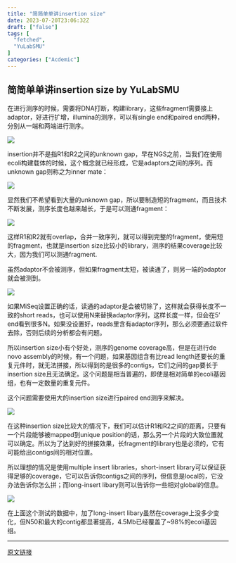 ```yaml
---
title: "简简单单讲insertion size"
date: 2023-07-20T23:06:32Z
draft: ["false"]
tags: [
  "fetched",
  "YuLabSMU"
]
categories: ["Acdemic"]
---
```

简简单单讲insertion size by YuLabSMU
------
<div><p>在进行测序的时候，需要将DNA打断，构建library，这些fragment需要接上adaptor，好进行扩增，illumina的测序，可以有single end和paired end两种，分别从一端和两端进行测序。</p><p><img data-ratio="0.19747235387045814" data-s="300,640" data-src="https://mmbiz.qpic.cn/mmbiz_png/MPBFtnFrw4nG914cNSlxOKy0otl1xsUjOvpemplJg7OtibALHdVrHElwMGXaCWBe3NSiaJQBRRa03uK6qhic8DhicQ/640?wx_fmt=png" data-type="png" data-w="633" src="https://mmbiz.qpic.cn/mmbiz_png/MPBFtnFrw4nG914cNSlxOKy0otl1xsUjOvpemplJg7OtibALHdVrHElwMGXaCWBe3NSiaJQBRRa03uK6qhic8DhicQ/640?wx_fmt=png"></p><p>insertion并不是指R1和R2之间的unknown gap，早在NGS之前，当我们在使用ecoli构建载体的时候，这个概念就已经形成，它是adaptors之间的序列。而unknown gap则称之为inner mate：</p><p><img data-ratio="0.178060413354531" data-s="300,640" data-src="https://mmbiz.qpic.cn/mmbiz_png/MPBFtnFrw4nG914cNSlxOKy0otl1xsUje2uYXRm9cNZHicfq1O70GpSzDxnLYiaolCsaYB96TX4rxJX1O7NnCAAA/640?wx_fmt=png" data-type="png" data-w="629" src="https://mmbiz.qpic.cn/mmbiz_png/MPBFtnFrw4nG914cNSlxOKy0otl1xsUje2uYXRm9cNZHicfq1O70GpSzDxnLYiaolCsaYB96TX4rxJX1O7NnCAAA/640?wx_fmt=png"></p><p>显然我们不希望看到大量的unknown gap，所以要制造短的fragment，而且技术不断发展，测序长度也越来越长，于是可以测通fragment：</p><p><img data-ratio="0.23333333333333334" data-s="300,640" data-src="https://mmbiz.qpic.cn/mmbiz_png/MPBFtnFrw4nG914cNSlxOKy0otl1xsUjPsNGBQBZwGqBhld9JgS8sYOMrfLcCtRvbDdpD3564iamfGzianR33UZg/640?wx_fmt=png" data-type="png" data-w="600" src="https://mmbiz.qpic.cn/mmbiz_png/MPBFtnFrw4nG914cNSlxOKy0otl1xsUjPsNGBQBZwGqBhld9JgS8sYOMrfLcCtRvbDdpD3564iamfGzianR33UZg/640?wx_fmt=png"></p><p>这样R1和R2就有overlap，合并一致序列，就可以得到完整的fragment，使用短的fragment，也就是insertion size比较小的library，测序的结果coverage比较大，因为我们可以测通fragment.</p><p>虽然adaptor不会被测序，但如果fragment太短，被读通了，则另一端的adaptor就会被测到。</p><p><img data-ratio="0.2469879518072289" data-s="300,640" data-src="https://mmbiz.qpic.cn/mmbiz_png/MPBFtnFrw4nG914cNSlxOKy0otl1xsUjebt2djDyCiaLwO7TibT3gUppQYiadPu0cJQW4L8ToCI6sGpmZQqjpVfbw/640?wx_fmt=png" data-type="png" data-w="498" src="https://mmbiz.qpic.cn/mmbiz_png/MPBFtnFrw4nG914cNSlxOKy0otl1xsUjebt2djDyCiaLwO7TibT3gUppQYiadPu0cJQW4L8ToCI6sGpmZQqjpVfbw/640?wx_fmt=png"></p><p>如果MiSeq设置正确的话，读通的adaptor是会被切除了，这样就会获得长度不一致的short reads，也可以使用N来替换adaptor序列，这样长度一样，但会在5’ end看到很多N。如果没设置好，reads里含有adaptor序列，那么必须要通过软件去除，否则后续的分析都会有问题。</p><p>所以insertion size小有个好处，测序的genome coverage高，但是在进行de novo assembly的时候，有一个问题，如果基因组含有比read length还要长的重复元件时，就无法拼接，所以得到的是很多的contigs，它们之间的gap要长于insertion size且无法确定。这个问题是相当普遍的，即使是相对简单的ecoli基因组，也有一定数量的重复元件。</p><p>这个问题需要使用大的insertion size进行paired end测序来解决。</p><p><img data-ratio="0.1320754716981132" data-s="300,640" data-src="https://mmbiz.qpic.cn/mmbiz_png/MPBFtnFrw4nG914cNSlxOKy0otl1xsUjHEw3AiakhKxw6CsMzibWE7n2MWITN3WogSmm36Wkdn8KHdEEYMw7214w/640?wx_fmt=png" data-type="png" data-w="636" src="https://mmbiz.qpic.cn/mmbiz_png/MPBFtnFrw4nG914cNSlxOKy0otl1xsUjHEw3AiakhKxw6CsMzibWE7n2MWITN3WogSmm36Wkdn8KHdEEYMw7214w/640?wx_fmt=png"></p><p>在这种insertion size比较大的情况下，我们可以估计R1和R2之间的距离，只要有一个片段能够被mapped到unique position的话，那么另一个片段的大致位置就可以确定。所以为了达到好的拼接效果，长fragment的library也是必须的，它有可能给出contigs间的相对位置。</p><p>所以理想的情况是使用multiple insert libraries，short-insert library可以保证获得足够的coverage，它可以告诉你contigs之间的序列，但信息是local的，它没办法告诉你怎么拼；而long-insert libary则可以告诉你一些相对global的信息。</p><p><img data-ratio="0.5337078651685393" data-s="300,640" data-src="https://mmbiz.qpic.cn/mmbiz_png/MPBFtnFrw4nG914cNSlxOKy0otl1xsUjAyxthicgAYiaNNzEjfaLvlZZVmeqKBsaOezkyOZpwW12VNeAB69zHDrw/640?wx_fmt=png" data-type="png" data-w="712" src="https://mmbiz.qpic.cn/mmbiz_png/MPBFtnFrw4nG914cNSlxOKy0otl1xsUjAyxthicgAYiaNNzEjfaLvlZZVmeqKBsaOezkyOZpwW12VNeAB69zHDrw/640?wx_fmt=png"></p><p>在上面这个测试的数据中，加了long-insert libary虽然在coverage上没多少变化，但N50和最大的contig都显著提高，4.5Mb已经覆盖了~98%的ecoli基因组。</p><p><mp-style-type data-value="10000"></mp-style-type></p></div>  
<hr>
<a href="https://mp.weixin.qq.com/s/N8H2QRpcgMsuvO8mgdrY-w",target="_blank" rel="noopener noreferrer">原文链接</a>
